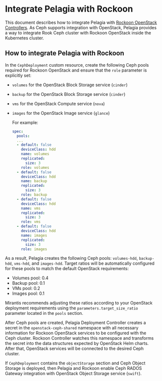 # Integrate Pelagia with Rockoon

This document describes how to integrate Pelagia with [Rockoon OpenStack Controllers](https://github.com/Mirantis/rockoon).
As Ceph supports integration with OpenStack, Pelagia provides a way to integrate Rook Ceph cluster with
Rockoon OpenStack inside the Kubernetes cluster.

## How to integrate Pelagia with Rockoon

In the `CephDeployment` custom resource, create the following Ceph pools required for Rockoon OpenStack and ensure that the `role` parameter is explicitly set:

- `volumes` for the OpenStack Block Storage service (`cinder`)
- `backup` for the OpenStack Block Storage service (`cinder`)
- `vms` for the OpenStack Compute service (`nova`)
- `images` for the OpenStack Image service (`glance`)

  For example:

  ```yaml
  spec:
    pools:
    ...
    - default: false
      deviceClass: hdd
      name: volumes
      replicated:
        size: 3
      role: volumes
    - default: false
      deviceClass: hdd
      name: backup
      replicated:
        size: 3
      role: backup
    - default: false
      deviceClass: hdd
      name: vms
      replicated:
        size: 3
      role: vms
    - default: false
      deviceClass: hdd
      name: images
      replicated:
        size: 3
      role: images
  ```

As a result, Pelagia creates the following Ceph pools: `volumes-hdd`, `backup-hdd`, `vms-hdd`, and
`images-hdd`. Target ratios will be automatically configured for these pools to match the default
OpenStack requirements:

  - Volumes pool: 0.4
  - Backup pool:  0.1
  - VMs pool:     0.2
  - Images pool:  0.1

Mirantis recommends adjusting these ratios according to your OpenStack
deployment requirements using the `parameters.target_size_ratio` parameter located in the `pools` section.

After Ceph pools are created, Pelagia Deployment Controller creates a secret in the `openstack-ceph-shared`
namespace with all necessary information for Rockoon OpenStack services to be configured
with the Ceph cluster. Rockoon Controller watches this namespace and
transforms the secret into the data structures expected by OpenStack Helm charts. After that, OpenStack
services will be connected to the desired Ceph cluster.

If `CephDeployment` contains the `objectStorage` section and Ceph Object Storage is deployed, then Pelagia and Rockoon
enable Ceph RADOS Gateway integration with OpenStack Object Storage service (`swift`).
